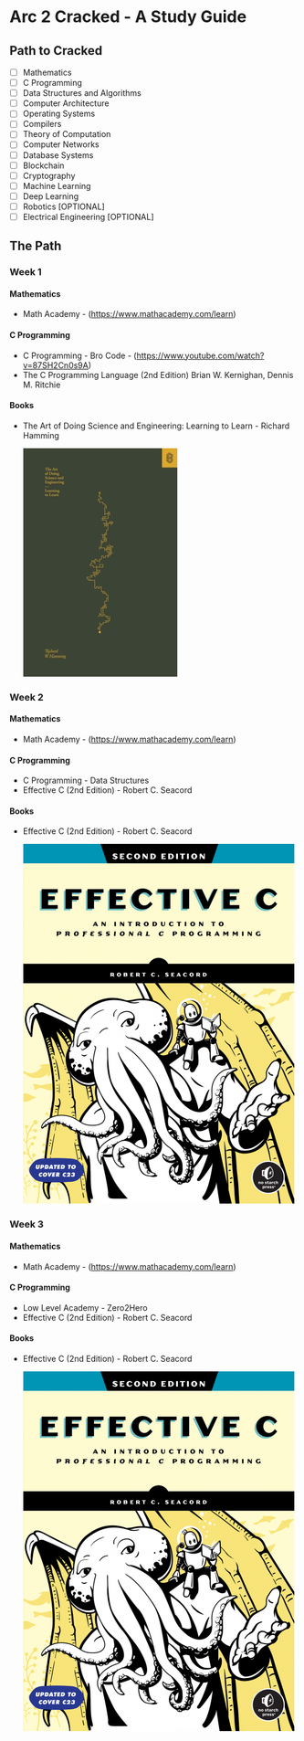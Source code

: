 # Arc 2 Cracked - A Study Guide

## Path to Cracked

- [ ] Mathematics
- [ ] C Programming
- [ ] Data Structures and Algorithms
- [ ] Computer Architecture
- [ ] Operating Systems
- [ ] Compilers
- [ ] Theory of Computation
- [ ] Computer Networks
- [ ] Database Systems
- [ ] Blockchain
- [ ] Cryptography
- [ ] Machine Learning
- [ ] Deep Learning
- [ ] Robotics [OPTIONAL]
- [ ] Electrical Engineering [OPTIONAL]

## The Path

### Week 1

#### Mathematics

- Math Academy - (https://www.mathacademy.com/learn)

#### C Programming

- C Programming - Bro Code - (https://www.youtube.com/watch?v=87SH2Cn0s9A)
- The C Programming Language (2nd Edition) Brian W. Kernighan, Dennis M. Ritchie

#### Books

- The Art of Doing Science and Engineering: Learning to Learn - Richard Hamming

    ![The Art of Doing Science and Engineering: Learning to Learn](./images/the-art-of-doing-science-and-engineering.jpg)

### Week 2

#### Mathematics

- Math Academy - (https://www.mathacademy.com/learn)

#### C Programming

- C Programming - Data Structures
- Effective C (2nd Edition) - Robert C. Seacord

#### Books

- Effective C (2nd Edition) - Robert C. Seacord

    ![Effective C (2nd Edition)](./images/EffectiveC2e.png)

### Week 3

#### Mathematics

- Math Academy - (https://www.mathacademy.com/learn)

#### C Programming

- Low Level Academy - Zero2Hero 
- Effective C (2nd Edition) - Robert C. Seacord

#### Books

- Effective C (2nd Edition) - Robert C. Seacord

    ![Effective C (2nd Edition)](./images/EffectiveC2e.png)
